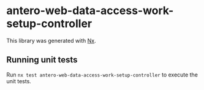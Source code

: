 # antero-web-data-access-work-setup-controller

This library was generated with [Nx](https://nx.dev).

## Running unit tests

Run `nx test antero-web-data-access-work-setup-controller` to execute the unit tests.
